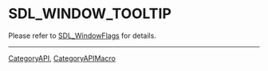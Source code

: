 # SDL_WINDOW_TOOLTIP

Please refer to [SDL_WindowFlags](SDL_WindowFlags) for details.

----
[CategoryAPI](CategoryAPI), [CategoryAPIMacro](CategoryAPIMacro)

